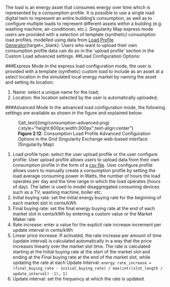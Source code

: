 The load is an energy asset that consumes energy over time which is represented by a consumption profile. It is possible to use a single load digital twin to represent an entire building’s consumption, as well as to configure multiple loads to represent different assets within a building (e.g. washing machine, air-conditioner, etc.). Singularity Map express mode users are provided with a selection of template (synthetic) consumption load profiles, modelled using data from [Load Profile Generator](https://www.loadprofilegenerator.de/){target=_blank}. Users who want to upload their own consumption profile data can do so in the ‘upload profile’ section in the Custom Load advanced settings.
##Load Configuration Options:

###Express Mode
In the express load configuration mode, the user is provided with a template (synthetic) custom load to include as an asset at a select location in the simulated local energy market by naming the asset and setting its location:

1. Name: select a unique name for the load;
2. Location: the location selected by the user is automatically uploaded;

###Advanced Mode
In the advanced load configuration mode, the following settings are available as shown in the figure and explained below:

<figure markdown>
  ![alt_text](img/consumption-advanced.png){:style="height:600px;width:300px";text-align:center"}
  <figcaption><b>Figure 2.12</b>: Consumption Load Profile Advanced Configuration Options in the Grid Singularity Exchange web-based interface (Singularity Map)
</figcaption>
</figure>

1. Load profile type: select the user upload profile or the user configure profile: User upload profile allows users to upload data from their own consumption profile in the form of a [csv file](data-requirements.md). User configure profile allows users to manually create a consumption profile by setting the load average consuming power in Watts, the number of hours the load operates per day and the time range in which the load operates (hours of day). The latter is used to model disaggregated consuming devices such as a TV, washing machine, boiler etc.
2. Initial buying rate: set the initial energy buying rate for the beginning of each market slot in cents/kWh
3. Final buying rate: set the final energy buying rate at the end of each market slot in cents/kWh by entering a custom value or the Market Maker rate
4. Rate increase: enter a value for the explicit rate increase increment per update interval in cents/kWh
5. Linear price increase: If activated, the rate increase per amount of time (update interval) is calculated automatically in a way that the price increases linearly over the market slot time. The rate is calculated starting at the Initial buying rate at the start of the market slot and ending at the Final buying rate at the end of the market slot, while updating the rate at each Update Interval: `energy rate_increase = (final_buying_rate - initial_buying_rate) / max(int((slot_length / update_interval) -1), 1)`
6. Update interval: set the frequency at which the rate is updated.
